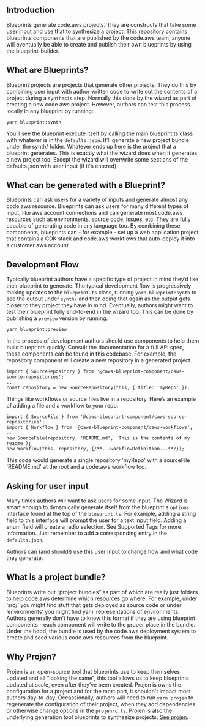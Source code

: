 ## Introduction

Blueprints generate code.aws projects. They are constructs that take some user input and use that to synthesize a project. This repository contains
blueprints components that are published by the code.aws team, anyone will eventually be able to create and publish their own blueprints by using the
blueprint-builder.

## What are Blueprints?

Blueprint projects are projects that generate other projects. They do this by combining user input with author written code to write out the contents
of a project during a `synthesis` step. Normally this done by the wizard as part of creating a new code.aws project. However, authors can test this
process locally in any blueprint by running:

```
yarn blueprint:synth
```

You’ll see the blueprint execute itself by calling the main blueprint.ts class with whatever is in the `defaults.json`. It’ll generate a new project
bundle under the synth/ folder. Whatever ends up here is the project that a blueprint generates. This is exactly what the wizard does when it
generates a new project too! Except the wizard will overwrite some sections of the defaults.json with user input (if it's entered).

## What can be generated with a Blueprint?

Blueprints can ask users for a variety of inputs and generate almost any code.aws resource. Blueprints can ask users for many different types of
input, like aws account connections and can generate most code.aws resources such as environments, source code, issues, etc. They are fully capable of
generating code in any language too. By combining these components, blueprints can - for example - set up a web application project that contains a
CDK stack and code.aws workflows that auto-deploy it into a customer aws account.

## Development Flow

Typically blueprint authors have a specific type of project in mind they’d like their blueprint to generate. The typical development flow is
progressively making updates to the `blueprint.ts` class, running `yarn blueprint:synth` to see the output under `synth/` and then doing that again as
the output gets closer to they project they have in mind. Eventually, authors might want to test their blueprint fully end-to-end in the wizard too.
This can be done by publishing a `preview` version by running.

```
yarn blueprint:preview
```

In the process of development authors should use components to help them build blueprints quickly. Consult the documentation for a full API spec,
these components can be found in this codebase. For example, the repository component will create a new repository in a generated project.

```
import { SourceRepository } from '@caws-blueprint-component/caws-source-repositories';
...
const repository = new SourceRepository(this, { title: 'myRepo' });
```

Things like workflows or source files live in a repository. Here’s an example of adding a file and a workflow to your repo.

```
import { SourceFile } from '@caws-blueprint-component/caws-source-repositories';
import { Workflow } from '@caws-blueprint-component/caws-workflows';
...
new SourceFile(repository, 'README.md', 'This is the contents of my readme');
new Workflow(this, repository, {/**...workflowDefinition...**/});
```

This code would generate a single repository 'myRepo' with a sourceFile 'README.md' at the root and a code.aws workflow too.

## Asking for user input

Many times authors will want to ask users for some input. The Wizard is smart enough to dynamically generate itself from the blueprint's `options`
interface found at the top of the `blueprint.ts`. For example, adding a string field to this interface will prompt the user for a text input field.
Adding a enum field will create a radio selection. See Supported Tags for more information. Just remember to add a corresponding entry in the
`defaults.json`.

Authors can (and should!) use this user input to change how and what code they generate.

## What is a project bundle?

Blueprints write out “project bundles” as part of which are really just folders to help code.aws determine which resources go where. For example,
under ‘src/’ you might find stuff that gets deployed as source code or under ‘environments’ you might find yaml representations of environments.
Authors generally don’t have to know this format if they are using blueprint components - each component will write to the proper place in the bundle.
Under the hood, the bundle is used by the code.aws deployment system to create and seed various code.aws resources from the blueprint.

## Why Projen?

Projen is an open-source tool that blueprints use to keep themselves updated and all “looking the same”, this tool allows us to keep blueprints
updated at scale, even after they’ve been created. Projen is owns the configuration for a project and for the most part, it shouldn't impact most
authors day-to-day. Occassionally, authors will need to run `yarn projen` to regenerate the configuration of their project, when they add dependencies
or otherwise change options in the `projenrc.ts`. Projen is also the underlying generation tool blueprints to synthesize projects.
[See projen](https://github.com/projen/projen).
